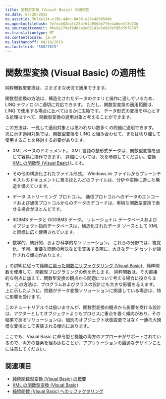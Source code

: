 ```yaml
---
title: 関数型変換 (Visual Basic) の適用性
ms.date: 07/20/2015
ms.assetid: 3b74e134-e19b-44bc-8d06-e26c48305040
ms.openlocfilehash: 7efeab82dafc284f64a950eb7f5e4a6ee3f2e73d
ms.sourcegitcommit: 0be8a279af6d8a43e03141e349d3efd5d35f8767
ms.translationtype: MT
ms.contentlocale: ja-JP
ms.lasthandoff: 04/18/2019
ms.locfileid: "58827615"
---
```

# <a name="applicability-of-functional-transformation-visual-basic"></a>関数型変換 (Visual Basic) の適用性
純粋関数型変換は、さまざまな状況で適用できます。  
  
 関数型変換の方法は、構造化されたデータのクエリと操作に適しているため、LINQ テクノロジに適切に対応できます。 ただし、関数型変換の適用範囲は、LINQ で使用する場合に比べてはるかに広範です。 データ形式の変換を中心とする処理はすべて、関数型変換の適用対象と考えることができます。  
  
 この方法は、一見して適用対象とは思われない数多くの問題に適用できます。 次に示す適用対象では、関数型変換を LINQ と組み合わせて、または切り離して使用することを検討する必要があります。  
  
-   XML ベースのドキュメント。 XML 言語の整形式データは、関数型変換を通じて容易に操作できます。 詳細については、次を参照してください。[変換 XML の関数型 (Visual Basic)](../../../../visual-basic/programming-guide/concepts/linq/functional-transformation-of-xml.md)します。  
  
-   その他の構造化されたファイル形式。 Windows.ini ファイルからプレーンテキストのドキュメントに至るほとんどのファイルは、分析や変換に適した構造を備えています。  
  
-   データ ストリーミング プロトコル。 通信プロトコルへのデータのエンコードおよび通信プロトコルからのデータのデコードは、単純な関数型変換で表せる場合がほとんどです。  
  
-   RDBMS データと OODBMS データ。 リレーショナル データベースおよびオブジェクト指向データベースは、構造化されたデータ ソースとして XML と同様に広く使用されています。  
  
-   数学的、統計的、および科学的なソリューション。 これらの分野では、視覚化、予測、重要な問題の解決などを支援する際に、大きなデータ セットが操作される傾向があります。  
  
 」の説明に従って[純粋に戻った関数にリファクタリング (Visual Basic)](../../../../visual-basic/programming-guide/concepts/linq/refactoring-into-pure-functions.md)、純粋関数を使用して、関数型プログラミングの例を示します。 純粋関数は、その直接的な利点に加えて、関数型変換の観点から問題について考える場合に役立ちます。 この方法は、プログラムおよびクラスの設計にも大きな影響を与えます。 上に示したように、問題がデータ変換ソリューションに関連している場合は、特に影響を受けます。  
  
 このチュートリアルでは扱いませんが、関数型変換の観点から影響を受ける設計は、アクターとしてオブジェクトよりもプロセスに重点を置く傾向があり、その結果であるソリューションは、個別のオブジェクト状態変更ではなく一連の大規模な変換として実装される傾向にあります。  
  
 ここでも、Visual Basic に命令型と機能の両方のアプローチがサポートされているので、両方の要素を組み込むことが、アプリケーションの最適なデザインことに注意してください。  
  
## <a name="see-also"></a>関連項目

- [純粋関数型変換 (Visual Basic) の概要](../../../../visual-basic/programming-guide/concepts/linq/introduction-to-pure-functional-transformations.md)
- [XML の関数型変換 (Visual Basic)](../../../../visual-basic/programming-guide/concepts/linq/functional-transformation-of-xml.md)
- [純粋関数 (Visual Basic) へのリファクタリング](../../../../visual-basic/programming-guide/concepts/linq/refactoring-into-pure-functions.md)
